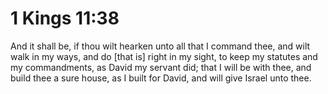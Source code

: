 # 1 Kings 11:38

And it shall be, if thou wilt hearken unto all that I command thee, and wilt walk in my ways, and do [that is] right in my sight, to keep my statutes and my commandments, as David my servant did; that I will be with thee, and build thee a sure house, as I built for David, and will give Israel unto thee.